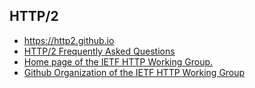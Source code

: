 ## HTTP/2
* https://http2.github.io
* [HTTP/2 Frequently Asked Questions](http://http2.github.io/faq/)
* [Home page of the IETF HTTP Working Group.](http://httpwg.github.io/)
* [Github Organization of the IETF HTTP Working Group](https://github.com/httpwg)
